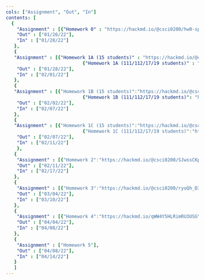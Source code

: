```yaml
---
cols: ["Assignment", "Out", "In"]
contents: [
  {
    "Assignment" : [{"Homework 0" : "https://hackmd.io/@csci0200/hw0-spr22"}],
    "Out" : ["01/26/22"],
    "In" : ["01/28/22"]
   },
   {
   "Assignment" : [{"Homework 1A (15 students)" : "https://hackmd.io/@csci0200/SJS72KCju"},
                            {"Homework 1A (111/112/17/19 students)" : "https://hackmd.io/@csci0200/B1fdCtcpu"}],
    "Out" : ["01/28/22"],
    "In" : ["02/01/22"]
   },
   {
   "Assignment" : [{"Homework 1B (15 students)":"https://hackmd.io/@csci0200/HJ7f4h-kt"},
                            {"Homework 1B (111/112/17/19 students)": "https://hackmd.io/@csci0200/B1FAA_JkF" }],
    "Out" : ["02/02/22"],
    "In" : ["02/07/22"]
   },
   {
   "Assignment" : [{"Homework 1C (15 students)":"https://hackmd.io/@csci0200/Skr6imjTO"},
                            {"Homework 1C (111/112/17/19 students)":"https://hackmd.io/@csci0200/H11bU_5Tu"}],
    "Out" : ["02/07/22"],
    "In" : ["02/11/22"]
	},
   {
    "Assignment" : [{"Homework 2":"https://hackmd.io/@csci0200/SJwssCKpF"}],
    "Out" : ["02/11/22"],
    "In" : ["02/17/22"]
   },
   {
    "Assignment" : [{"Homework 3":"https://hackmd.io/@csci0200/ryoQh_D3O"}],
    "Out" : ["03/04/22"],
    "In" : ["03/10/22"]
   },
   {
    "Assignment" : [{"Homework 4":"https://hackmd.io/qWW4Y5HLRimRU3USGYz_vw"}],
    "Out" : ["04/04/22"],
    "In" : ["04/08/22"]
   },
   {
    "Assignment" : ["Homework 5"],
    "Out" : ["04/08/22"],
    "In" : ["04/14/22"]
   }
   ]
---
```

